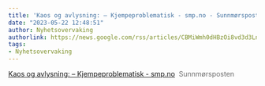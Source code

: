 ```yaml
---
title: 'Kaos og avlysning: – Kjempeproblematisk - smp.no - Sunnmørsposten'
date: "2023-05-22 12:48:51"
author: Nyhetsovervaking
authorlink: https://news.google.com/rss/articles/CBMiWmh0dHBzOi8vd3d3LnNtcC5uby9ueWhldGVyL2kvb25CRVFCL2thb3Mtb2ctYXZseXNuaW5nLXBhYS1la3NhbWVuc2RhZ2VuLWtqZW1wZXByb2JsZW1hdGlza9IBAA?oc=5
tags:
- Nyhetsovervaking
---
```

<a href="https://news.google.com/rss/articles/CBMiWmh0dHBzOi8vd3d3LnNtcC5uby9ueWhldGVyL2kvb25CRVFCL2thb3Mtb2ctYXZseXNuaW5nLXBhYS1la3NhbWVuc2RhZ2VuLWtqZW1wZXByb2JsZW1hdGlza9IBAA?oc=5" target="_blank">Kaos og avlysning: – Kjempeproblematisk - smp.no</a>&nbsp;&nbsp;<font color="#6f6f6f">Sunnmørsposten</font>